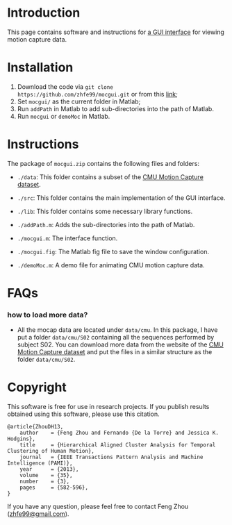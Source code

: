 # Introduction

This page contains software and instructions for
[a GUI interface](http://www.f-zhou.com/mocgui_code.html) for viewing
motion capture data.


# Installation

1. Download the code via `git clone https://github.com/zhfe99/mocgui.git` or from this [link](https://github.com/zhfe99/mocgui/archive/master.zip);
2. Set `mocgui/` as the current folder in Matlab;
3. Run `addPath` in Matlab to add sub-directories into the path of Matlab.
4. Run `mocgui` or `demoMoc` in Matlab.


# Instructions

The package of `mocgui.zip` contains the following files and folders:

- `./data`: This folder contains a subset of the [CMU Motion Capture dataset](http://mocap.cs.cmu.edu).

- `./src`: This folder contains the main implementation of the GUI interface.

- `./lib`: This folder contains some necessary library functions.

- `./addPath.m`: Adds the sub-directories into the path of Matlab.

- `./mocgui.m`: The interface function.

- `./mocgui.fig`: The Matlab fig file to save the window configuration.

- `./demoMoc.m`: A demo file for animating CMU motion capture data.


# FAQs
### how to load more data?
- All the mocap data are located under `data/cmu`. In this package, I
  have put a folder `data/cmu/S02` containing all the sequences
  performed by subject S02. You can download more data from the website of
  the [CMU Motion Capture dataset](http://mocap.cs.cmu.edu) and put the files in a similar structure as the
  folder `data/cmu/S02`.


# Copyright
This software is free for use in research projects. If you publish
results obtained using this software, please use this citation.

    @article{ZhouDH13,
        author    = {Feng Zhou and Fernando {De la Torre} and Jessica K. Hodgins},
        title     = {Hierarchical Aligned Cluster Analysis for Temporal Clustering of Human Motion},
        journal   = {IEEE Transactions Pattern Analysis and Machine Intelligence (PAMI)},
        year      = {2013},
        volume    = {35},
        number    = {3},
        pages     = {582-596},
    }

If you have any question, please feel free to contact Feng Zhou (zhfe99@gmail.com).
